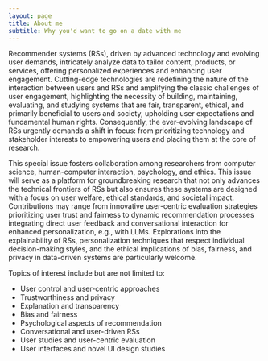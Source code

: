 ```yaml
---
layout: page
title: About me
subtitle: Why you'd want to go on a date with me
---
```


Recommender systems (RSs), driven by advanced technology and evolving user demands, intricately analyze data to tailor content, products, or services, offering personalized experiences and enhancing user engagement. Cutting-edge technologies are redefining the nature of the interaction between users and RSs and amplifying the classic challenges of user engagement, highlighting the necessity of building, maintaining, evaluating, and studying systems that are fair, transparent, ethical, and primarily beneficial to users and society, upholding user expectations and fundamental human rights. Consequently, the ever-evolving landscape of RSs urgently demands a shift in focus: from prioritizing technology and stakeholder interests to empowering users and placing them at the core of research.

This special issue fosters collaboration among researchers from computer science, human-computer interaction, psychology, and ethics. This issue will serve as a platform for groundbreaking research that not only advances the technical frontiers of RSs but also ensures these systems are designed with a focus on user welfare, ethical standards, and societal impact. Contributions may range from innovative user-centric evaluation strategies prioritizing user trust and fairness to dynamic recommendation processes integrating direct user feedback and conversational interaction for enhanced personalization, e.g., with LLMs. Explorations into the explainability of RSs, personalization techniques that respect individual decision-making styles, and the ethical implications of bias, fairness, and privacy in data-driven systems are particularly welcome.

Topics of interest include but are not limited to:
- User control and user-centric approaches
- Trustworthiness and privacy
- Explanation and transparency
- Bias and fairness
- Psychological aspects of recommendation
- Conversational and user-driven RSs
- User studies and user-centric evaluation
- User interfaces and novel UI design studies
